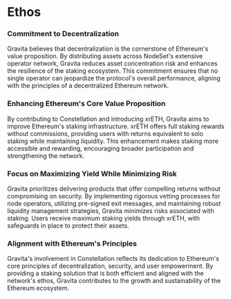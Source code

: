 # Ethos

### Commitment to Decentralization

Gravita believes that decentralization is the cornerstone of Ethereum's value proposition. By distributing assets across NodeSet's extensive operator network, Gravita reduces asset concentration risk and enhances the resilience of the staking ecosystem. This commitment ensures that no single operator can jeopardize the protocol's overall performance, aligning with the principles of a decentralized Ethereum network.

### Enhancing Ethereum's Core Value Proposition

By contributing to Constellation and introducing xrETH, Gravita aims to improve Ethereum's staking infrastructure. xrETH offers full staking rewards without commissions, providing users with returns equivalent to solo staking while maintaining liquidity. This enhancement makes staking more accessible and rewarding, encouraging broader participation and strengthening the network.

### Focus on Maximizing Yield While Minimizing Risk

Gravita prioritizes delivering products that offer compelling returns without compromising on security. By implementing rigorous vetting processes for node operators, utilizing pre-signed exit messages, and maintaining robust liquidity management strategies, Gravita minimizes risks associated with staking. Users receive maximum staking yields through xrETH, with safeguards in place to protect their assets.

### Alignment with Ethereum's Principles

Gravita's involvement in Constellation reflects its dedication to Ethereum's core principles of decentralization, security, and user empowerment. By providing a staking solution that is both efficient and aligned with the network's ethos, Gravita contributes to the growth and sustainability of the Ethereum ecosystem.
